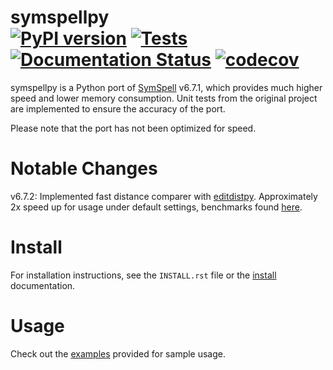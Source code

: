 symspellpy <br>
[![PyPI version](https://badge.fury.io/py/symspellpy.svg)](https://badge.fury.io/py/symspellpy)
[![Tests](https://github.com/mammothb/symspellpy/actions/workflows/tests.yml/badge.svg)](https://github.com/mammothb/symspellpy/actions/workflows/tests.yml)
[![Documentation Status](https://readthedocs.org/projects/symspellpy/badge/?version=latest)](https://symspellpy.readthedocs.io/en/latest/?badge=latest)
[![codecov](https://codecov.io/gh/mammothb/symspellpy/branch/master/graph/badge.svg)](https://codecov.io/gh/mammothb/symspellpy)
========

symspellpy is a Python port of [SymSpell](https://github.com/wolfgarbe/SymSpell) v6.7.1, which provides much higher speed and lower memory consumption. Unit tests
from the original project are implemented to ensure the accuracy of the port.

Please note that the port has not been optimized for speed.

Notable Changes
===============
v6.7.2: Implemented fast distance comparer with [editdistpy](https://github.com/mammothb/editdistpy). Approximately 2x speed up for usage under default settings, benchmarks found [here](https://github.com/mammothb/symspellpy/blob/master/tests/benchmarks.ipynb).

Install
=======
For installation instructions, see the `INSTALL.rst` file or the [install](https://symspellpy.readthedocs.io/en/latest/users/installing.html) documentation.

Usage
=====
Check out the [examples](https://symspellpy.readthedocs.io/en/latest/examples/index.html) provided for sample usage.

